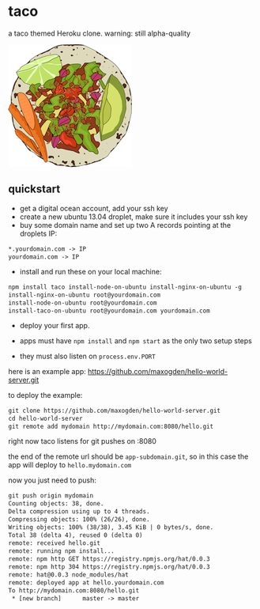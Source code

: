 # taco

a taco themed Heroku clone. warning: still alpha-quality

![taco.png](taco.png)

## quickstart

- get a digital ocean account, add your ssh key
- create a new ubuntu 13.04 droplet, make sure it includes your ssh key
- buy some domain name and set up two A records pointing at the droplets IP:

```
*.yourdomain.com -> IP
yourdomain.com -> IP
```

- install and run these on your local machine:

```
npm install taco install-node-on-ubuntu install-nginx-on-ubuntu -g
install-nginx-on-ubuntu root@yourdomain.com
install-node-on-ubuntu root@yourdomain.com
install-taco-on-ubuntu root@yourdomain.com yourdomain.com
```

- deploy your first app.

- apps must have `npm install` and `npm start` as the only two setup steps
- they must also listen on `process.env.PORT`

here is an example app: https://github.com/maxogden/hello-world-server.git

to deploy the example:

```
git clone https://github.com/maxogden/hello-world-server.git
cd hello-world-server
git remote add mydomain http://mydomain.com:8080/hello.git
```

right now taco listens for git pushes on :8080

the end of the remote url should be `app-subdomain.git`, so in this case the app
will deploy to `hello.mydomain.com`

now you just need to push:

```
git push origin mydomain
Counting objects: 38, done.
Delta compression using up to 4 threads.
Compressing objects: 100% (26/26), done.
Writing objects: 100% (38/38), 3.45 KiB | 0 bytes/s, done.
Total 38 (delta 4), reused 0 (delta 0)
remote: received hello.git
remote: running npm install...
remote: npm http GET https://registry.npmjs.org/hat/0.0.3
remote: npm http 304 https://registry.npmjs.org/hat/0.0.3
remote: hat@0.0.3 node_modules/hat
remote: deployed app at hello.yourdomain.com
To http://mydomain.com:8080/hello.git
 * [new branch]      master -> master
```
